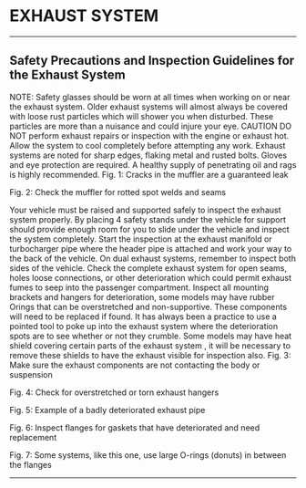 # EXHAUST SYSTEM

---

## Safety Precautions and Inspection Guidelines for the Exhaust System


NOTE: Safety glasses should be worn at all times when working on or near the exhaust system. Older exhaust systems will almost always be covered with loose rust
particles which will shower you when disturbed. These particles are more than a nuisance and could injure your eye.
CAUTION
DO NOT perform exhaust repairs or inspection with the engine or exhaust hot. Allow the system to cool completely before attempting any work. Exhaust systems are noted for sharp edges,
flaking metal and rusted bolts. Gloves and eye protection are required. A healthy supply of penetrating oil and rags is highly recommended.
Fig. 1: Cracks in the muffler are a guaranteed leak

Fig. 2: Check the muffler for rotted spot welds and seams

Your vehicle must be raised and supported safely to inspect the exhaust system properly. By placing 4 safety stands under the vehicle for support should provide enough room for you to
slide under the vehicle and inspect the system completely. Start the inspection at the exhaust manifold or turbocharger pipe where the header pipe is attached and work your way to the
back of the vehicle. On dual exhaust systems, remember to inspect both sides of the vehicle. Check the complete exhaust system for open seams, holes loose connections, or other
deterioration which could permit exhaust fumes to seep into the passenger compartment. Inspect all mounting brackets and hangers for deterioration, some models may have rubber Orings that can be overstretched and non-supportive. These components will need to be replaced if found. It has always been a practice to use a pointed tool to poke up into the exhaust
system where the deterioration spots are to see whether or not they crumble. Some models may have heat shield covering certain parts of the exhaust system , it will be necessary to
remove these shields to have the exhaust visible for inspection also.
Fig. 3: Make sure the exhaust components are not
contacting the body or suspension

Fig. 4: Check for overstretched or torn exhaust hangers

Fig. 5: Example of a badly deteriorated exhaust pipe

Fig. 6: Inspect flanges for gaskets that have deteriorated and
need replacement

Fig. 7: Some systems, like this one, use large O-rings
(donuts) in between the flanges

---
